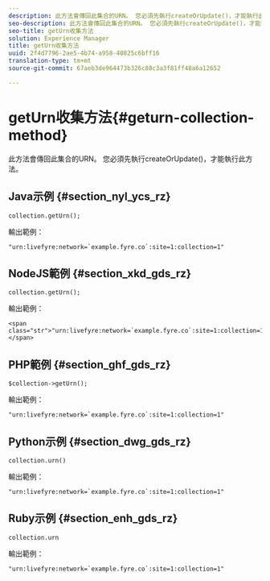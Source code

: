 ```yaml
---
description: 此方法會傳回此集合的URN。 您必須先執行createOrUpdate()，才能執行此方法。
seo-description: 此方法會傳回此集合的URN。 您必須先執行createOrUpdate()，才能執行此方法。
seo-title: getUrn收集方法
solution: Experience Manager
title: getUrn收集方法
uuid: 2f4d7796-2ae5-4b74-a958-40825c6bff16
translation-type: tm+mt
source-git-commit: 67aeb3de964473b326c88c3a3f81ff48a6a12652

---
```



# getUrn收集方法{#geturn-collection-method}

此方法會傳回此集合的URN。 您必須先執行createOrUpdate()，才能執行此方法。

## Java示例 {#section_nyl_ycs_rz}

```
collection.getUrn(); 
```

輸出範例：

```
"urn:livefyre:network=`example.fyre.co`:site=1:collection=1" 
```

## NodeJS範例 {#section_xkd_gds_rz}

```
collection.getUrn(); 
```

輸出範例：

```
<span class="str">"urn:livefyre:network=`example.fyre.co`:site=1:collection=1"</span>
```

## PHP範例 {#section_ghf_gds_rz}

```
$collection->getUrn(); 
```

輸出範例：

```
"urn:livefyre:network=`example.fyre.co`:site=1:collection=1" 
```

## Python示例 {#section_dwg_gds_rz}

```
collection.urn() 
```

輸出範例：

```
"urn:livefyre:network=`example.fyre.co`:site=1:collection=1" 
```

## Ruby示例 {#section_enh_gds_rz}

```
collection.urn
```

輸出範例：

```
"urn:livefyre:network=`example.fyre.co`:site=1:collection=1" 
```

